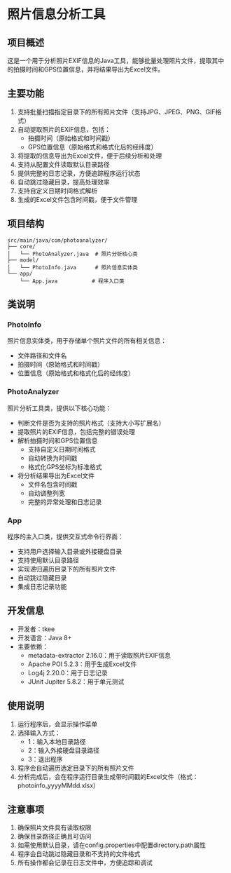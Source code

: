 # 照片信息分析工具

## 项目概述
这是一个用于分析照片EXIF信息的Java工具，能够批量处理照片文件，提取其中的拍摄时间和GPS位置信息，并将结果导出为Excel文件。

## 主要功能
1. 支持批量扫描指定目录下的所有照片文件（支持JPG、JPEG、PNG、GIF格式）
2. 自动提取照片的EXIF信息，包括：
   - 拍摄时间（原始格式和时间戳）
   - GPS位置信息（原始格式和格式化后的经纬度）
3. 将提取的信息导出为Excel文件，便于后续分析和处理
4. 支持从配置文件读取默认目录路径
5. 提供完整的日志记录，方便追踪程序运行状态
6. 自动跳过隐藏目录，提高处理效率
7. 支持自定义日期时间格式解析
8. 生成的Excel文件包含时间戳，便于文件管理

## 项目结构
```
src/main/java/com/photoanalyzer/
├── core/
│   └── PhotoAnalyzer.java  # 照片分析核心类
├── model/
│   └── PhotoInfo.java      # 照片信息实体类
└── app/
    └── App.java           # 程序入口类
```

## 类说明

### PhotoInfo
照片信息实体类，用于存储单个照片文件的所有相关信息：
- 文件路径和文件名
- 拍摄时间（原始格式和时间戳）
- 位置信息（原始格式和格式化后的经纬度）

### PhotoAnalyzer
照片分析工具类，提供以下核心功能：
- 判断文件是否为支持的照片格式（支持大小写扩展名）
- 提取照片的EXIF信息，包括完整的错误处理
- 解析拍摄时间和GPS位置信息
  - 支持自定义日期时间格式
  - 自动转换为时间戳
  - 格式化GPS坐标为标准格式
- 将分析结果导出为Excel文件
  - 文件名包含时间戳
  - 自动调整列宽
  - 完整的异常处理和日志记录

### App
程序的主入口类，提供交互式命令行界面：
- 支持用户选择输入目录或外接硬盘目录
- 支持使用默认目录路径
- 实现递归遍历目录下的所有照片文件
- 自动跳过隐藏目录
- 集成日志记录功能

## 开发信息
- 开发者：tkee
- 开发语言：Java 8+
- 主要依赖：
  - metadata-extractor 2.16.0：用于读取照片EXIF信息
  - Apache POI 5.2.3：用于生成Excel文件
  - Log4j 2.20.0：用于日志记录
  - JUnit Jupiter 5.8.2：用于单元测试

## 使用说明
1. 运行程序后，会显示操作菜单
2. 选择输入方式：
   - 1：输入本地目录路径
   - 2：输入外接硬盘目录路径
   - 3：退出程序
3. 程序会自动遍历选定目录下的所有照片文件
4. 分析完成后，会在程序运行目录生成带时间戳的Excel文件（格式：photoinfo_yyyyMMdd.xlsx）

## 注意事项
1. 确保照片文件具有读取权限
2. 确保目录路径正确且可访问
3. 如需使用默认目录，请在config.properties中配置directory.path属性
4. 程序会自动跳过隐藏目录和不支持的文件格式
5. 所有操作都会记录在日志文件中，方便追踪和调试